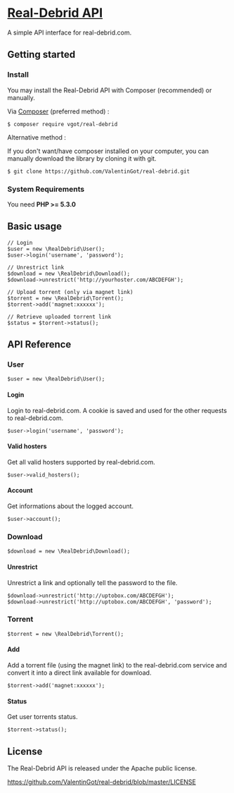 # [Real-Debrid API](https://github.com/ValentinGot/real-debrid)

A simple API interface for real-debrid.com.

## Getting started

### Install

You may install the Real-Debrid API with Composer (recommended) or manually.

Via [Composer](https://getcomposer.org) (preferred method) :

```
$ composer require vgot/real-debrid
```

Alternative method :

If you don't want/have composer installed on your computer, you can manually download the library by cloning it with git.

```
$ git clone https://github.com/ValentinGot/real-debrid.git
```

### System Requirements

You need **PHP >= 5.3.0**

## Basic usage

```
// Login
$user = new \RealDebrid\User();
$user->login('username', 'password');

// Unrestrict link
$download = new \RealDebrid\Download();
$download->unrestrict('http://yourhoster.com/ABCDEFGH');

// Upload torrent (only via magnet link)
$torrent = new \RealDebrid\Torrent();
$torrent->add('magnet:xxxxxx');

// Retrieve uploaded torrent link
$status = $torrent->status();
```

## API Reference

### User

```
$user = new \RealDebrid\User();
```

#### Login

Login to real-debrid.com. A cookie is saved and used for the other requests to real-debrid.com.

```
$user->login('username', 'password');
````

#### Valid hosters

Get all valid hosters supported by real-debrid.com.

```
$user->valid_hosters();
```

#### Account

Get informations about the logged account.

```
$user->account();
```

### Download

```
$download = new \RealDebrid\Download();
```

#### Unrestrict 

Unrestrict a link and optionally tell the password to the file.

```
$download->unrestrict('http://uptobox.com/ABCDEFGH');
$download->unrestrict('http://uptobox.com/ABCDEFGH', 'password');
```

### Torrent

```
$torrent = new \RealDebrid\Torrent();
```

#### Add

Add a torrent file (using the magnet link) to the real-debrid.com service and convert it into a direct link available for download.

```
$torrent->add('magnet:xxxxxx');
```

#### Status

Get user torrents status.

```
$torrent->status();
```

## License

The Real-Debrid API is released under the Apache public license.

https://github.com/ValentinGot/real-debrid/blob/master/LICENSE